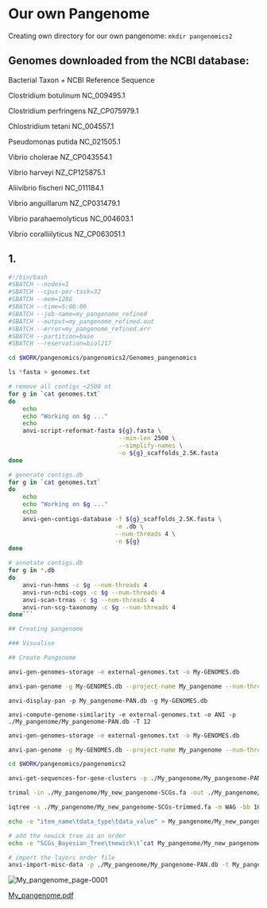 # Our own Pangenome 

Creating own directory for our own pangenome: 
`mkdir pangenomics2`

## Genomes downloaded from the NCBI database: 
Bacterial Taxon	+ NCBI Reference Sequence

Clostridium botulinum	NC_009495.1

Clostridium perfringens	NZ_CP075979.1

Chlostridium tetani	NC_004557.1

Pseudomonas putida	NC_021505.1

Vibrio cholerae	NZ_CP043554.1

Vibrio harveyi	NZ_CP125875.1

Aliivibrio fischeri	NC_011184.1

Vibrio anguillarum	NZ_CP031479.1

Vibrio parahaemolyticus	NC_004603.1

Vibrio coralliilyticus	NZ_CP063051.1


## 1. 

```sh
#!/bin/bash
#SBATCH --nodes=1
#SBATCH --cpus-per-task=32
#SBATCH --mem=128G
#SBATCH --time=5:00:00
#SBATCH --job-name=my_pangenome_refined
#SBATCH --output=my_pangenome_refined.out
#SBATCH --error=my_pangenome_refined.err
#SBATCH --partition=base
#SBATCH --reservation=biol217

cd $WORK/pangenomics/pangenomics2/Genomes_pangenomics

ls *fasta > genomes.txt

# remove all contigs <2500 nt
for g in `cat genomes.txt`
do
    echo
    echo "Working on $g ..."
    echo
    anvi-script-reformat-fasta ${g}.fasta \
                               --min-len 2500 \
                               --simplify-names \
                               -o ${g}_scaffolds_2.5K.fasta
done

# generate contigs.db
for g in `cat genomes.txt`
do
    echo
    echo "Working on $g ..."
    echo
    anvi-gen-contigs-database -f ${g}_scaffolds_2.5K.fasta \
                              -o .db \
                              --num-threads 4 \
                              -n ${g}
done

# annotate contigs.db
for g in *.db
do
    anvi-run-hmms -c $g --num-threads 4
    anvi-run-ncbi-cogs -c $g --num-threads 4
    anvi-scan-trnas -c $g --num-threads 4
    anvi-run-scg-taxonomy -c $g --num-threads 4
done```

## Creating pangenome 

### Visualise 

## Create Pangenome 
```


```sh
anvi-gen-genomes-storage -e external-genomes.txt -o My-GENOMES.db

anvi-pan-genome -g My-GENOMES.db --project-name My_pangenome --num-threads 4  

```
```
anvi-display-pan -p My_pangenome-PAN.db -g My-GENOMES.db

anvi-compute-genome-similarity -e external-genomes.txt -o ANI -p ./My_pangenome/My_pangenome-PAN.db -T 12

```
```sh
anvi-gen-genomes-storage -e external-genomes.txt -o My-GENOMES.db

anvi-pan-genome -g My-GENOMES.db --project-name My_pangenome --num-threads 4  
```

```sh
cd $WORK/pangenomics/pangenomics2

anvi-get-sequences-for-gene-clusters -p ./My_pangenome/My_pangenome-PAN.db -g ./My_pangenome/My-GENOMES.db --min-num-genomes-gene-cluster-occurs 9 --max-num-genes-from-each-genome 1 --concatenate-gene-clusters --output-file ./My_pangenome/My_new_pangenome-SCGs.fa

trimal -in ./My_pangenome/My_new_pangenome-SCGs.fa -out ./My_pangenome/My_new_pangenome-SCGs-trimmed.fa -gt 0.5 

iqtree -s ./My_pangenome/My_new_pangenome-SCGs-trimmed.fa -m WAG -bb 1000 -nt 8

echo -e "item_name\tdata_type\tdata_value" > My_pangenome/My_new_pangenome-phylogenomic-layer-order.txt

# add the newick tree as an order
echo -e "SCGs_Bayesian_Tree\tnewick\t`cat My_pangenome/My_new_pangenome-SCGs-trimmed.fa.treefile`" >> My_pangenome/My_new_pangenome-phylogenomic-layer-order.txt

# import the layers order file
anvi-import-misc-data -p ./My_pangenome/My_pangenome-PAN.db -t My_pangenome/My_new_pangenome-phylogenomic-layer-order.txt
```

![My_pangenome_page-0001](https://github.com/MarieRaasch/biol217/assets/157317805/b3dcf94b-7f64-495b-ad37-0c488d191949)


[My_pangenome.pdf](https://github.com/MarieRaasch/biol217/files/14301483/My_pangenome.pdf)


